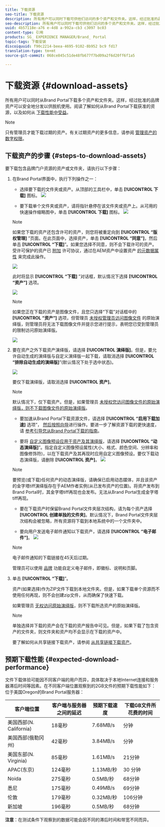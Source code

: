 ```yaml
---
title: 下载资源
seo-title: 下载资源
description: 所有用户可以同时下载可供他们访问的多个资产和文件夹。这样，经过批准的品牌资产可以安全地分发以供脱机使用。
seo-description: 所有用户可以同时下载可供他们访问的多个资产和文件夹。这样，经过批准的品牌资产可以安全地分发以供脱机使用。
uuid: 4b57118e-a76 e-4d8 a-992a-cb3 c3097 bc03
content-type: 引用
products: SG_ EXPERIENCE MANAGER/Brand_ Portal
topic-tags: 下载安装
discoiquuid: f90c2214-beea-4695-9102-8b952 bc9 fd17
translation-type: tm+mt
source-git-commit: 068ce845c51de48fb677f7bd09a2f6d20ff6f1a5

---
```



# 下载资源 {#download-assets}

所有用户可以同时从Brand Portal下载多个资产和文件夹。这样，经过批准的品牌资产可以安全地分发以供脱机使用。阅读了解如何从Brand Portal下载获准的资源，以及如何从 [下载性能中受益](../using/brand-portal-download-users.md#main-pars-header)。

>[!NOTE]
>
>只有管理员才能下载过期的资产。有关过期资产的更多信息，请参阅 [管理资产的数字权限](../using/manage-digital-rights-of-assets.md)。

## 下载资产的步骤 {#steps-to-download-assets}

要下载包含品牌门户资源的资产或文件夹，请执行以下步骤：

1. 在Brand Portal界面中，执行下列操作之一：

   * 选择要下载的文件夹或资产。从顶部的工具栏中，单击 **[!UICONTROL 下载]** 图标。
   ![](assets/downloadassets-1.png)

   * 要下载单个文件夹或资产，请将指针悬停在该文件夹或资产上。从可用的快速操作缩略图中，单击 **[!UICONTROL 下载]** 图标。
   ![](assets/downloadsingleasset-1.png)

   >[!NOTE]
   >
   >如果您下载的资产还包含许可的资产，则您将被重定向到 **[!UICONTROL “版权管理]** ”页面。在此页面中，选择资产，单击 **[!UICONTROL “同意”]**，然后单击 **[!UICONTROL “下载]**”。如果您选择不同意，则不会下载许可的资产。\
   >受许可保护的资产已 [附加](https://helpx.adobe.com/experience-manager/6-5/assets/using/drm.html#DigitalRightsManagementinAssets) 许可协议，通过在AEM资产中设置资产 [的元数据属性](https://helpx.adobe.com/experience-manager/6-5/assets/using/drm.html#DigitalRightsManagementinAssets) 来完成此操作。

   ![](assets/licensed-asset-download-1.png)

   此时将显示 **[!UICONTROL “下载]** ”对话框，默认情况下选择 **[!UICONTROL “资产”]** 选项。

   ![](assets/donload-assets-dialog-1.png)

   >[!NOTE]
   >
   >如果您正在下载的资产是图像文件，且您只选择“下载”对话框中的 **[!UICONTROL “资产”]** 选项，但管理员 [未授权管理员访问图像文件](../using/brand-portal-adding-users.md#main-pars-procedure-202029708) 的原始演绎版，则管理员将无法下载图像文件并提示您进行提示，表明您已受到管理员的限制访问原始演绎版。

   ![](assets/restrictaccess-note.png)

2. 要在资产之外下载资产演绎版，请选择 **[!UICONTROL 演绎版]**。但是，要允许自动生成的演绎版与自定义演绎版一起下载，请取消选择 **[!UICONTROL “排除自动生成的演绎版]**”(默认情况下处于选中状态)。

   ![](assets/exclude-auto-renditions.png)

   要仅下载演绎版，请取消选择 **[!UICONTROL 资产]**。

   >[!NOTE]
   >
   >默认情况下，仅下载资产。但是，如果管理员 [未授权您访问图像文件的原始演绎版，则不下载图像文件的原始演绎版](../using/brand-portal-adding-users.md#main-pars-procedure-202029708)。

   * 要加速从Brand Portal下载资源文件，请选择 **[!UICONTROL “启用下载加速]** 选项”， [然后按照向导](../using/accelerated-download.md#main-pars-header-405749062)进行操作。要进一步了解资源下载的更快速度，请 [参考引导您从Brand Portal下载的指南](../using/accelerated-download.md)。

   * 要将 [自定义图像预设应用于资产及其演绎版](../using/brand-portal-image-presets.md#applyimagepresetswhendownloadingimages)，请选择 **[!UICONTROL “动态演绎版]**”。指定自定义图像预设属性(大小、格式、颜色空间、分辨率和图像修饰符)，以在下载资产及其再现时应用自定义图像预设。要仅下载动态演绎版，请删除 **[!UICONTROL 资产]**。
   ![](assets/dynamic-renditions.png)

   >[!NOTE]
   >
   >要预览(或下载)任何资产的动态演绎版，请确保已启用动态媒体，并且该资产的金字塔tiff演绎版存在于AEM作者实例(从已发布资产的位置)。将资产发布到Brand Portal时，其金字塔tiff再现也会发布。无法从Brand Portal生成金字塔tiff再现。

   * 要在下载资产时保留Brand Portal文件夹层次结构，请为每个资产选择 **[!UICONTROL 创建单独的文件夹]**。默认情况下，Brand Portal文件夹层次结构会被忽略，所有资源将下载到本地系统中的一个文件夹中。

   * 要向用户发送电子邮件通知以下载资产，请选择 **[!UICONTROL “电子邮件”]**。
   ![](assets/download-link.png)

   >[!NOTE]
   >
   >电子邮件通知的下载链接在45天后过期。
   >
   >管理员可以使用 [品牌](../using/brand-portal-branding.md) 功能自定义电子邮件，即徽标、说明和页脚。

3. 单击 **[!UICONTROL “下载]**”。

   资产(如果选择)作为ZIP文件下载到本地文件夹。但是，如果下载单个资源而不使用任何再现，则不会创建zip文件，从而确保了快速下载。

   如果管理员 [无权访问原始演绎版](../using/brand-portal-adding-users.md#main-pars-procedure-202029708)，则不下载所选资产的原始演绎版。

   >[!NOTE]
   >
   >单独选择并下载的资产会在下载的资产报告中可见。但是，如果下载了包含资产的文件夹，则文件夹和资产均不会显示在下载的资产中。

   要了解如何从共享链接下载资产，请参阅 [从共享链接下载资产](../using/brand-portal-link-share.md#main-pars-header-1703469193)。

## 预期下载性能 {#expected-download-performance}

文件下载体验可能因不同客户端的用户而异，具体取决于本地Internet连接和服务器滞后时间等因素。在不同客户端位置观察到的2GB文件的预期下载性能如下：位于美国Oregon的Brand Portal服务器：

| 客户端位置 | 客户端与服务器之间的延迟 | 预期下载速度 | 下载GB文件所花费的时间 |
|-------------------------|-----------------------------------|-------------------------|------------------------------------|
| 美国西部(N. California) | 18毫秒 | 7.68MB/s | 分钟 |
| 美国西部(俄勒冈州) | 42毫秒 | 3.84MB/s | 分钟 |
| 美国东部(N. Virginia) | 85毫秒 | 1.61MB/s | 21分钟 |
| APAC(东京) | 124毫秒 | 1.13MB/秒 | 30 分钟 |
| Noida | 275毫秒 | 0.5MB/秒 | 68分钟 |
| 悉尼 | 175毫秒 | 0.49MB/s | 69分钟 |
| 伦敦 | 179毫秒 | 0.32MB/秒 | 106分钟 |
| 新加坡 | 196毫秒 | 0.5MB/秒 | 68分钟 |

**注意**：在测试条件下观察到的数据可能会因不同的滞后时间和带宽不同而异。
